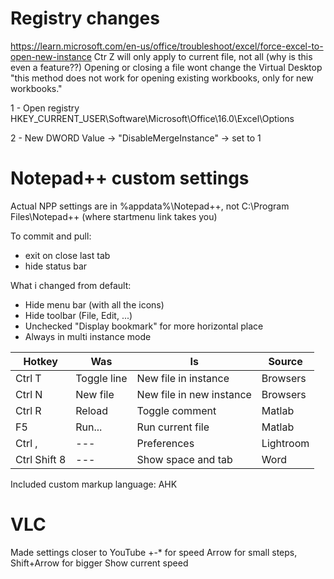 # Registry changes
https://learn.microsoft.com/en-us/office/troubleshoot/excel/force-excel-to-open-new-instance 
Ctr Z will only apply to current file, not all (why is this even a feature??)
Opening or closing a file wont change the Virtual Desktop
"this method does not work for opening existing workbooks, only for new workbooks."

1 - Open registry HKEY_CURRENT_USER\Software\Microsoft\Office\16.0\Excel\Options 

2 - New DWORD Value -> "DisableMergeInstance" -> set to 1


# Notepad++ custom settings

Actual NPP settings are in %appdata%\Notepad++, not C:\Program Files\Notepad++ (where startmenu link takes you)


To commit and pull: 
- exit on close last tab
- hide status bar

What i changed from default:
- Hide menu bar (with all the icons)
- Hide toolbar (File, Edit, ...)
- Unchecked "Display bookmark" for more horizontal place
- Always in multi instance mode

| Hotkey | Was | Is | Source |
| --- | --- | --- | --- |
| Ctrl T	| Toggle line 	| New file in instance	| Browsers
| Ctrl N 	| New file 	| New file in new instance	| Browsers
| Ctrl R	| Reload 	| Toggle comment 	| Matlab
| F5		| Run...	| Run current file	| Matlab
| Ctrl ,	| ---	| Preferences 	| Lightroom
| Ctrl Shift 8	| --- | Show space and tab 	| Word


Included custom markup language: AHK

# VLC
Made settings closer to YouTube
+-* for speed
Arrow for small steps, Shift+Arrow for bigger
Show current speed
